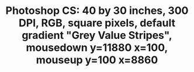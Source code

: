 ---
ee_id: '76'
site: '1'
type: '2'
long_id: 2011-004 Photoshop CS
url: 2011-004-photoshop-cs
year: '2011'
medium: Chromogenic print
commission:
add_credit:
dims: 40 x 30 inches
pitch:
ps:
live_url:
related:
title: 'Photoshop CS: 40 by 30 inches, 300 DPI, RGB, square pixels, default gradient
  "Grey Value Stripes", mousedown y=11880 x=100, mouseup y=100 x=8860'
youtube:
imgs: photoshop-cs-2011-004-full-database-AR.jpg
subheading:
year2: '2011'
download:
add_credits:
related_code:
! '':
layout: things-i-made
---